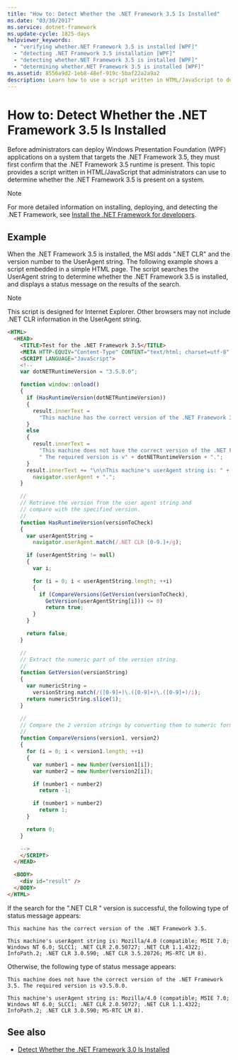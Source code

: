 ```yaml
---
title: "How to: Detect Whether the .NET Framework 3.5 Is Installed"
ms.date: "03/30/2017"
ms.service: dotnet-framework
ms.update-cycle: 1825-days
helpviewer_keywords:
  - "verifying whether.NET Framework 3.5 is installed [WPF]"
  - "detecting .NET Framework 3.5 installation [WPF]"
  - "detecting whether.NET Framework 3.5 is installed [WPF]"
  - "determining whether.NET Framework 3.5 is installed [WPF]"
ms.assetid: 8556a9d2-1eb8-48ef-919c-5baf22a2a9a2
description: Learn how to use a script written in HTML/JavaScript to detect whether the .NET Framework 3.5 is installed and present on a system.
---
```

# How to: Detect Whether the .NET Framework 3.5 Is Installed

Before administrators can deploy Windows Presentation Foundation (WPF) applications on a system that targets the .NET Framework 3.5, they must first confirm that the .NET Framework 3.5 runtime is present. This topic provides a script written in HTML/JavaScript that administrators can use to determine whether the .NET Framework 3.5 is present on a system.

> [!NOTE]
> For more detailed information on installing, deploying, and detecting the .NET Framework, see [Install the .NET Framework for developers](/dotnet/framework/install/guide-for-developers).

## Example

When the .NET Framework 3.5 is installed, the MSI adds ".NET CLR" and the version number to the UserAgent string. The following example shows a script embedded in a simple HTML page. The script searches the UserAgent string to determine whether the .NET Framework 3.5 is installed, and displays a status message on the results of the search.

> [!NOTE]
> This script is designed for Internet Explorer. Other browsers may not include .NET CLR information in the UserAgent string.

```html
<HTML>
  <HEAD>
    <TITLE>Test for the .NET Framework 3.5</TITLE>
    <META HTTP-EQUIV="Content-Type" CONTENT="text/html; charset=utf-8" />
    <SCRIPT LANGUAGE="JavaScript">
    <!--
    var dotNETRuntimeVersion = "3.5.0.0";

    function window::onload()
    {
      if (HasRuntimeVersion(dotNETRuntimeVersion))
      {
        result.innerText =
          "This machine has the correct version of the .NET Framework 3.5."
      }
      else
      {
        result.innerText =
          "This machine does not have the correct version of the .NET Framework 3.5." +
          " The required version is v" + dotNETRuntimeVersion + ".";
      }
      result.innerText += "\n\nThis machine's userAgent string is: " +
        navigator.userAgent + ".";
    }

    //
    // Retrieve the version from the user agent string and
    // compare with the specified version.
    //
    function HasRuntimeVersion(versionToCheck)
    {
      var userAgentString =
        navigator.userAgent.match(/.NET CLR [0-9.]+/g);

      if (userAgentString != null)
      {
        var i;

        for (i = 0; i < userAgentString.length; ++i)
        {
          if (CompareVersions(GetVersion(versionToCheck),
            GetVersion(userAgentString[i])) <= 0)
            return true;
        }
      }

      return false;
    }

    //
    // Extract the numeric part of the version string.
    //
    function GetVersion(versionString)
    {
      var numericString =
        versionString.match(/([0-9]+)\.([0-9]+)\.([0-9]+)/i);
      return numericString.slice(1);
    }

    //
    // Compare the 2 version strings by converting them to numeric format.
    //
    function CompareVersions(version1, version2)
    {
      for (i = 0; i < version1.length; ++i)
      {
        var number1 = new Number(version1[i]);
        var number2 = new Number(version2[i]);

        if (number1 < number2)
          return -1;

        if (number1 > number2)
          return 1;
      }

      return 0;
    }

    -->
    </SCRIPT>
  </HEAD>

  <BODY>
    <div id="result" />
  </BODY>
</HTML>
```

If the search for the ".NET CLR " version is successful, the following type of status message appears:

`This machine has the correct version of the .NET Framework 3.5.`

`This machine's userAgent string is: Mozilla/4.0 (compatible; MSIE 7.0; Windows NT 6.0; SLCC1; .NET CLR 2.0.50727; .NET CLR 1.1.4322; InfoPath.2; .NET CLR 3.0.590; .NET CLR 3.5.20726; MS-RTC LM 8).`

Otherwise, the following type of status message appears:

`This machine does not have the correct version of the .NET Framework 3.5. The required version is v3.5.0.0.`

`This machine's userAgent string is: Mozilla/4.0 (compatible; MSIE 7.0; Windows NT 6.0; SLCC1; .NET CLR 2.0.50727; .NET CLR 1.1.4322; InfoPath.2; .NET CLR 3.0.590; MS-RTC LM 8).`

## See also

- [Detect Whether the .NET Framework 3.0 Is Installed](how-to-detect-whether-the-net-framework-3-0-is-installed.md)
